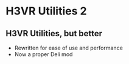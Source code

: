 # H3VR Utilities 2

## H3VR Utilities, but better
 - Rewritten for ease of use and performance
 - Now a proper Deli mod

 